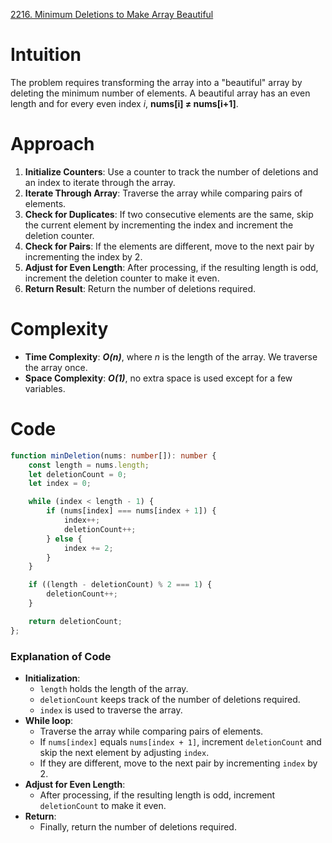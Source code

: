 [2216. Minimum Deletions to Make Array Beautiful](https://leetcode.com/problems/minimum-deletions-to-make-array-beautiful/)

# Intuition
The problem requires transforming the array into a "beautiful" array by deleting the minimum number of elements. A beautiful array has an even length and for every even index *i*, **nums[i] ≠ nums[i+1]**.

# Approach
1. **Initialize Counters**: Use a counter to track the number of deletions and an index to iterate through the array.
2. **Iterate Through Array**: Traverse the array while comparing pairs of elements.
3. **Check for Duplicates**: If two consecutive elements are the same, skip the current element by incrementing the index and increment the deletion counter.
4. **Check for Pairs**: If the elements are different, move to the next pair by incrementing the index by 2.
5. **Adjust for Even Length**: After processing, if the resulting length is odd, increment the deletion counter to make it even.
6. **Return Result**: Return the number of deletions required.

# Complexity
- **Time Complexity**: ***O(n)***, where *n* is the length of the array. We traverse the array once.
- **Space Complexity**: ***O(1)***, no extra space is used except for a few variables.

# Code

```typescript
function minDeletion(nums: number[]): number {
    const length = nums.length;
    let deletionCount = 0;
    let index = 0;

    while (index < length - 1) {
        if (nums[index] === nums[index + 1]) {
            index++;
            deletionCount++;
        } else {
            index += 2;
        }
    }

    if ((length - deletionCount) % 2 === 1) {
        deletionCount++;
    }

    return deletionCount;
};

```

### Explanation of Code
- **Initialization**: 
  - `length` holds the length of the array.
  - `deletionCount` keeps track of the number of deletions required.
  - `index` is used to traverse the array.
- **While loop**: 
  - Traverse the array while comparing pairs of elements.
  - If `nums[index]` equals `nums[index + 1]`, increment `deletionCount` and skip the next element by adjusting `index`.
  - If they are different, move to the next pair by incrementing `index` by 2.
- **Adjust for Even Length**: 
  - After processing, if the resulting length is odd, increment `deletionCount` to make it even.
- **Return**: 
  - Finally, return the number of deletions required.